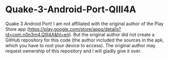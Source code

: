 Quake-3-Android-Port-QIII4A
============================

Quake 3 Android Port! I am not affiliated with the original author of the Play Store app (https://play.google.com/store/apps/details?id=com.n0n3m4.QIII4A&hl=en). But the original author did not create a GitHub repository for this code (the author included the sources in the apk, which you have to root your device to access). The original author may request ownership of this repository and I will gladly give it over.
